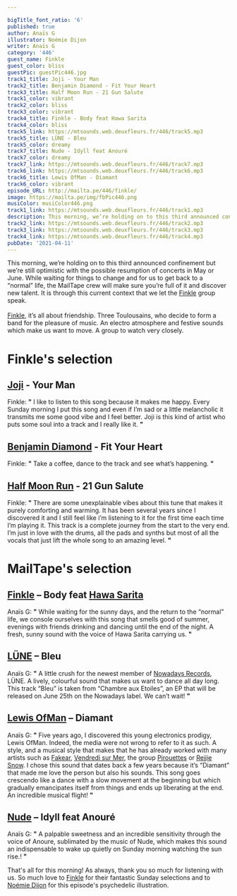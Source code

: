 ```yaml
---

bigTitle_font_ratio: '6'
published: true
author: Anaïs G
illustrator: Noémie Dijon
writer: Anaïs G
category: '446'
guest_name: Finkle
guest_color: bliss
guestPic: guestPic446.jpg
track1_title: Joji - Your Man
track2_title: Benjamin Diamond - Fit Your Heart
track3_title: Half Moon Run - 21 Gun Salute
track1_color: vibrant
track2_color: bliss
track3_color: vibrant
track4_title: Finkle - Body feat Hawa Sarita
track4_color: bliss
track5_link: https://mtsounds.web.deuxfleurs.fr/446/track5.mp3
track5_title: LÜNE - Bleu
track5_color: dreamy
track7_title: Nude - Idyll feat Anouré
track7_color: dreamy
track7_link: https://mtsounds.web.deuxfleurs.fr/446/track7.mp3
track6_link: https://mtsounds.web.deuxfleurs.fr/446/track6.mp3
track6_title: Lewis OfMan - Diamant
track6_color: vibrant
episode_URL: http://mailta.pe/446/finkle/
image: https://mailta.pe/img/fbPic446.png
musiColor: musiColor446.png
track1_link: https://mtsounds.web.deuxfleurs.fr/446/track1.mp3
description: This morning, we’re holding on to this third announced confinement but we’re still optimistic with the possible resumption of concerts in May or June. While waiting for things to change and for us to get back to a “normal” life, the MailTape crew will make sure you’re full of it and discover new talent. It is through this current context that we let the Finkle group speak.
track2_link: https://mtsounds.web.deuxfleurs.fr/446/track2.mp3
track3_link: https://mtsounds.web.deuxfleurs.fr/446/track3.mp3
track4_link: https://mtsounds.web.deuxfleurs.fr/446/track4.mp3
pubDate: '2021-04-11'
---
```


This morning, we’re holding on to this third announced confinement but we’re still optimistic with the possible resumption of concerts in May or June. While waiting for things to change and for us to get back to a “normal” life, the MailTape crew will make sure you’re full of it and discover new talent. It is through this current context that we let the [Finkle](https://www.facebook.com/wearefinkle/) group speak.
<br><br>
[Finkle](https://alterk.lnk.to/FinkleTwoSouls), it’s all about friendship. Three Toulousains, who decide to form a band for the pleasure of music. An electro atmosphere and festive sounds which make us want to move. A group to watch very closely.


# Finkle's selection

## [Joji](https://soundcloud.com/jojiofficial) - Your Man 
Finkle: **"** I like to listen to this song because it makes me happy. Every Sunday morning I put this song and even if I’m sad or a little melancholic it transmits me some good vibe and I feel better. Joji is this kind of artist who puts some soul into a track and I really like it. **"** 

## [Benjamin Diamond](https://soundcloud.com/benjamin-diamond) - Fit Your Heart 
Finkle: **"** Take a coffee, dance to the track and see what’s happening. **"** 

## [Half Moon Run](https://soundcloud.com/halfmoonrun) - 21 Gun Salute
Finkle: **"** There are some unexplainable vibes about this tune that makes it purely comforting and warming. It has been several years since I discovered it and I still feel like i’m listening to it for the first time each time I’m playing it. This track is a complete journey from the start to the very end. I’m just in love with the drums, all the pads and synths but most of all the vocals that just lift the whole song to an amazing level. **"** 

# MailTape's selection

## [Finkle](https://www.facebook.com/wearefinkle/) – Body feat [Hawa Sarita](https://www.facebook.com/hawasaritamusic/)
Anaïs G: **"** While waiting for the sunny days, and the return to the “normal” life, we console ourselves with this song that smells good of summer, evenings with friends drinking and dancing until the end of the night. A fresh, sunny sound with the voice of Hawa Sarita carrying us. **"** 

## [LÜNE](https://soundcloud.com/lunemusique) – Bleu
Anaïs G: **"** A little crush for the newest member of [Nowadays Records](https://soundcloud.com/nowadays-records), LÜNE. A lively, colourful sound that makes us want to dance all day long. This track “Bleu” is taken from “Chambre aux Etoiles”, an EP that will be released on June 25th on the Nowadays label. We can’t wait! **"** 

## [Lewis OfMan](https://soundcloud.com/lewis-ofman) – Diamant
Anaïs G: **"** Five years ago, I discovered this young electronics prodigy, Lewis OfMan. Indeed, the media were not wrong to refer to it as such. A style, and a musical style that makes that he has already worked with many artists such as [Fakear](https://soundcloud.com/fakear), [Vendredi sur Mer](https://soundcloud.com/vendredisurmer), the group [Pirouettes](http://thepirouettes.fr/) or [Rejjie Snow](https://www.facebook.com/RejjieSnow/). I chose this sound that dates back a few years because it’s “Diamant” that made me love the person but also his sounds. This song goes crescendo like a dance with a slow movement at the beginning but which gradually emancipates itself from things and ends up liberating at the end. An incredible musical flight! **"** 

## [Nude](https://nudemusique.com/) – Idyll feat Anouré
Anaïs G: **"** A palpable sweetness and an incredible sensitivity through the voice of Anoure, sublimated by the music of Nude, which makes this sound an indispensable to wake up quietly on Sunday morning watching the sun rise.! **"** 

That's all for this morning! As always, thank you so much for listening with us. So much love to  [Finkle](https://www.facebook.com/wearefinkle/) for their fantastic Sunday selections and to [Noémie Dijon](https://noemiedijon.tumblr.com/tagged/illustration) for this episode's psychedelic illustration.
